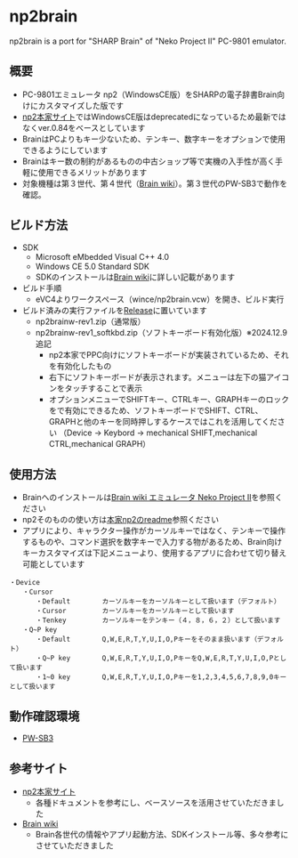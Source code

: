 # np2brain
np2brain is a port for "SHARP Brain" of "Neko Project II" PC-9801 emulator.

## 概要
- PC-9801エミュレータ np2（WindowsCE版）をSHARPの電子辞書Brain向けにカスタマイズした版です
- [np2本家サイト](https://www.yui.ne.jp/np2/)ではWindowsCE版はdeprecatedになっているため最新ではなくver.0.84をベースとしています
- BrainはPCよりもキー少ないため、テンキー、数字キーをオプションで使用できるようにしています
- Brainはキー数の制約があるものの中古ショップ等で実機の入手性が高く手軽に使用できるメリットがあります
- 対象機種は第３世代、第４世代（[Brain wiki](https://brain.fandom.com/ja/wiki/Brain%E3%81%A8%E3%81%AF%EF%BC%9F)）。第３世代のPW-SB3で動作を確認。

## ビルド方法
- SDK
  - Microsoft eMbedded Visual C++ 4.0
  - Windows CE 5.0 Standard SDK
  - SDKのインストールは[Brain wiki](https://brain.fandom.com/ja/wiki/Microsoft_eMbedded_Visual_C%2B%2B_4.0)に詳しい記載があります
- ビルド手順
  - eVC4よりワークスペース（wince/np2brain.vcw）を開き、ビルド実行
- ビルド済みの実行ファイルを[Release](https://github.com/simomon/np2brain/releases)に置いています
  - np2brainw-rev1.zip（通常版）
  - np2brainw-rev1_softkbd.zip（ソフトキーボード有効化版）※2024.12.9追記
    - np2本家でPPC向けにソフトキーボードが実装されているため、それを有効化したもの
    - 右下にソフトキーボードが表示されます。メニューは左下の猫アイコンをタッチすることで表示
    - オプションメニューでSHIFTキー、CTRLキー、GRAPHキーのロックをで有効にできるため、ソフトキーボードでSHIFT、CTRL、GRAPHと他のキーを同時押しするケースではこれを活用してください
      （Device → Keybord → mechanical SHIFT,mechanical CTRL,mechanical GRAPH）

## 使用方法
- Brainへのインストールは[Brain wiki エミュレータ Neko Project II](https://brain.fandom.com/ja/wiki/Neko_Project_II)を参照ください
- np2そのものの使い方は[本家np2のreadme](https://github.com/simomon/np2brain/blob/main/wince/readme.txt)参照ください
- アプリにより、キャラクター操作がカーソルキーではなく、テンキーで操作するものや、コマンド選択を数字キーで入力する物があるため、Brain向けキーカスタマイズは下記メニューより、使用するアプリに合わせて切り替え可能としています
```
・Device
　　・Cursor
　　　　・Default        カーソルキーをカーソルキーとして扱います（デフォルト）
　　　　・Cursor         カーソルキーをカーソルキーとして扱います
　　　　・Tenkey         カーソルキーをテンキー（４，８，６，２）として扱います
　　・Q~P key               
　　　　・Default        Q,W,E,R,T,Y,U,I,O,Pキーをそのまま扱います（デフォルト）
　　　　・Q~P key        Q,W,E,R,T,Y,U,I,O,PキーをQ,W,E,R,T,Y,U,I,O,Pとして扱います
　　　　・1~0 key        Q,W,E,R,T,Y,U,I,O,Pキーを1,2,3,4,5,6,7,8,9,0キーとして扱います
```
## 動作確認環境
- [PW-SB3](https://jp.sharp/support/dictionary/product/pw-sb3.html)

## 参考サイト
- [np2本家サイト](https://www.yui.ne.jp/np2/)
  - 各種ドキュメントを参考にし、ベースソースを活用させていただきました
- [Brain wiki](https://brain.fandom.com/ja/wiki/Brain_Wiki)
  - Brain各世代の情報やアプリ起動方法、SDKインストール等、多々参考にさせていただきました

